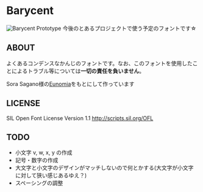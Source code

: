 # Barycent
![Barycent Prototype](http://files.m0z.me/githubimg/barycent-top.png "Barycent Prototype")
今後のとあるプロジェクトで使う予定のフォントです☆
## ABOUT
よくあるコンデンスなかんじのフォントです。なお、このフォントを使用したことによるトラブル等については**一切の責任を負いません**。

Sora Sagano様の[Eunomia](http://dotcolon.net/font/eunomia/)をもとにして作っています
## LICENSE
SIL Open Font License Version 1.1
http://scripts.sil.org/OFL
## TODO
- 小文字 v, w, x, y の作成
- 記号・数字の作成
- 大文字と小文字のデザインがマッチしないので何とかする(大文字が小文字に対して狭い感じあるゆえ？)
- スペーシングの調整
